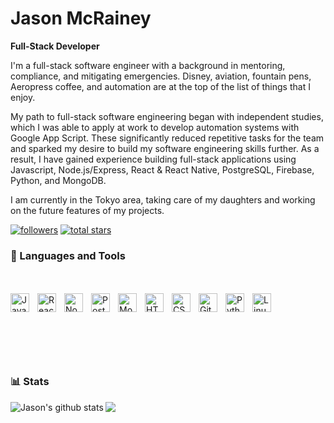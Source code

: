 # Jason McRainey

**Full-Stack Developer**

I'm a full-stack software engineer with a background in mentoring, compliance, and mitigating emergencies. Disney, aviation, fountain pens, Aeropress coffee, and automation are at the top of the list of things that I enjoy.

My path to full-stack software engineering began with independent studies, which I was able to apply at work to develop automation systems with Google App Script. These significantly reduced repetitive tasks for the team and sparked my desire to build my software engineering skills further. As a result, I have gained experience building full-stack applications using Javascript, Node.js/Express, React & React Native, PostgreSQL, Firebase, Python, and MongoDB.

I am currently in the Tokyo area, taking care of my daughters and working on the future features of my projects.

   <p align="left">
      <a href="https://github.com/jmcraineydev?tab=followers">
         <img alt="followers" title="Follow me on Github" src="https://custom-icon-badges.demolab.com/github/followers/jmcraineydev?color=236ad3&labelColor=1155ba&style=for-the-badge&logo=person-add&label=Follow&logoColor=white"/></a>
      <a href="https://github.com/jmcraineydev?tab=repositories&sort=stargazers">
         <img alt="total stars" title="Total stars on GitHub" src="https://custom-icon-badges.demolab.com/github/stars/jmcraineydev?color=55960c&style=for-the-badge&labelColor=488207&logo=star"/></a>
   </p>

### 🧰 Languages and Tools

<br/>
<br/>

<img align="left" alt="JavaScript" height="30px" width="30px" style="padding-right:10px;" src="https://cdn.jsdelivr.net/gh/devicons/devicon/icons/javascript/javascript-original.svg" />
<img align="left" alt="React" height="30px" width="30px" style="padding-right:10px;" src="https://cdn.jsdelivr.net/gh/devicons/devicon/icons/react/react-original.svg" />
<img align="left" alt="NodeJS" height="30px" width="30px" style="padding-right:10px;" src="https://cdn.jsdelivr.net/gh/devicons/devicon/icons/nodejs/nodejs-original.svg" />
<img align="left" alt="PostgreSQL" height="30px" style="padding-right:10px;" src="https://cdn.jsdelivr.net/gh/devicons/devicon/icons/postgresql/postgresql-original.svg" />
<img align="left" alt="MongoDB" height="30px" style="padding-right:10px;" src="https://cdn.jsdelivr.net/gh/devicons/devicon/icons/mongodb/mongodb-original.svg" />
<img align="left" alt="HTML" height="30px" style="padding-right:10px;" src="https://cdn.jsdelivr.net/gh/devicons/devicon/icons/html5/html5-plain.svg" />
<img align="left" alt="CSS" height="30px" style="padding-right:10px;" src="https://cdn.jsdelivr.net/gh/devicons/devicon/icons/css3/css3-plain.svg" />
<img align="left" alt="Git" height="30px" style="padding-right:10px;" src="https://cdn.jsdelivr.net/gh/devicons/devicon/icons/git/git-original.svg" />
<img align="left" alt="Python" height="30px" style="padding-right:10px;" src="https://cdn.jsdelivr.net/gh/devicons/devicon/icons/python/python-plain.svg" /> 
<img align="left" alt="Linux" height="30px" style="padding-right:10px;" src="https://cdn.jsdelivr.net/gh/devicons/devicon/icons/linux/linux-original.svg" />

<br/>
<br/>
<br/>

#

<br>

### 📊 Stats

<img align="left" src="https://github-readme-stats.vercel.app/api?username=jmcraineydev&show_icons=true&hide_border=true&theme=codeSTACKr" alt="Jason's github stats" /> <img align="left" src="https://github-readme-stats.vercel.app/api/top-langs/?username=jmcraineydev&hide=procfile&layout=compact&hide_border=true&theme=codeSTACKr" />

<!-- <details>
 <summary><h3>👨‍💻 Jason's Coding Journey</h3></summary>
   Placeholder - indevelopement -->
